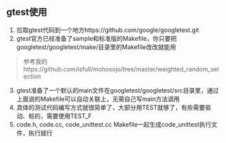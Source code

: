 ## gtest使用
1. 拉取gtest代码到一个地方https://github.com/google/googletest.git
2. gtest官方已经准备了sample和标准版的Makefile，你只要把googletest/googletest/make/目录里的Makefile改改就能用
>参考我的https://github.com/isfull/mohosojo/tree/master/weighted_random_selection
3. gtest准备了一个默认的main文件在googletest/googletest/src目录里，通过上面说的Makefile可以自动关联上，无需自己写main方法调用
4. 具体的测试代码编写方式就很简单了，大部分用TEST就够了，有些需要驱动、桩的，需要使用TEST_F
5. code.h, code.cc, code_unittest.cc Makefile一起生成code_unittest执行文件，执行就行
